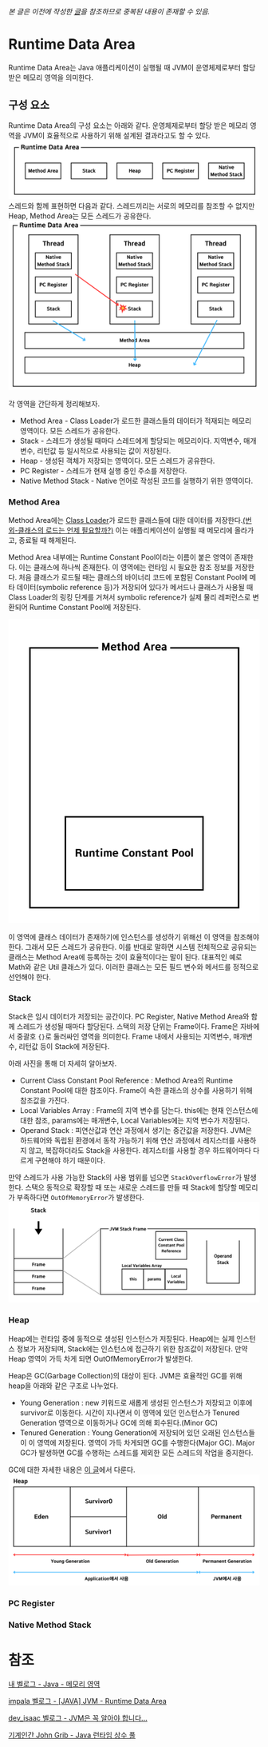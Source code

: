 ###### 본 글은 이전에 작성한 [글](../메모리-영역.md)을 참조하므로 중복된 내용이 존재할 수 있음.

# Runtime Data Area
Runtime Data Area는 Java 애플리케이션이 실행될 때 JVM이 운영체제로부터 할당받은 메모리 영역을 의미한다.

## 구성 요소
Runtime Data Area의 구성 요소는 아래와 같다.
운영체제로부터 할당 받은 메모리 영역을 JVM이 효율적으로 사용하기 위해 설계된 결과라고도 할 수 있다.
![runtime data area component](../image/runtime-data-area-component.png)
스레드와 함께 표현하면 다음과 같다. 스레드끼리는 서로의 메모리를 참조할 수 없지만 Heap, Method Area는 모든 스레드가 공유한다.
![Runtime Data Area with Thread.png](../image/runtime-data-area-with-thread.png)

각 영역을 간단하게 정리해보자.
- Method Area - Class Loader가 로드한 클래스들의 데이터가 적재되는 메모리 영역이다. 모든 스레드가 공유한다.
- Stack - 스레드가 생성될 때마다 스레드에게 할당되는 메모리이다. 지역변수, 매개변수, 리턴값 등 일시적으로 사용되는 값이 저장된다.
- Heap - 생성된 객체가 저장되는 영역이다. 모든 스레드가 공유한다.
- PC Register - 스레드가 현재 실행 중인 주소를 저장한다.
- Native Method Stack - Native 언어로 작성된 코드를 실행하기 위한 영역이다.

### Method Area
Method Area에는 [Class Loader](./Class-Loader.md)가 로드한 클래스들에 대한 데이터를 저장한다.[(번외-클래스의 로드는 언제 필요할까?)](https://github.com/likerhythm/TIL/blob/main/JAVA/JVM/Class-Loader.md#%ED%95%84%EC%9A%94%ED%95%A0-%EB%95%8C)
이는 애플리케이션이 실행될 때 메모리에 올라가고, 종료될 때 해제된다.

Method Area 내부에는 Runtime Constant Pool이라는 이름이 붙은 영역이 존재한다. 이는 클래스에 하나씩 존재한다. 
이 영역에는 런타임 시 필요한 참조 정보를 저장한다. 
처음 클래스가 로드될 때는 클래스의 바이너리 코드에 포함된 Constant Pool에 메타 데이터(symbolic reference 등)가 저장되어 있다가
메서드나 클래스가 사용될 때 Class Loader의 링킹 단계를 거쳐서 symbolic reference가 실제 물리 레퍼런스로 변환되어 Runtime Constant Pool에 저장된다.

![runtime constant pool.png](../image/runtime-constant-pool.png)

이 영역에 클래스 데이터가 존재하기에 인스턴스를 생성하기 위해선 이 영역을 참조해야 한다. 그래서 모든 스레드가 공유한다.
이를 반대로 말하면 시스템 전체적으로 공유되는 클래스는 Method Area에 등록하는 것이 효율적이다는 말이 된다.
대표적인 예로 Math와 같은 Util 클래스가 있다. 이러한 클래스는 모든 필드 변수와 메서드를 정적으로 선언해야 한다.

### Stack
Stack은 임시 데이터가 저장되는 공간이다. PC Register, Native Method Area와 함께 스레드가 생성될 때마다 할당된다.
스택의 저장 단위는 Frame이다. Frame은 자바에서 중괄호 `{}`로 둘러싸인 영역을 의미한다.
Frame 내에서 사용되는 지역변수, 매개변수, 리턴값 등이 Stack에 저장된다.

아래 사진을 통해 더 자세히 알아보자.
- Current Class Constant Pool Reference : Method Area의 Runtime Constant Pool에 대한 참조이다. Frame이 속한 클래스의 상수를 사용하기 위해 참조값을 가진다.
- Local Variables Array : Frame의 지역 변수를 담는다. this에는 현재 인스턴스에 대한 참조, params에는 매개변수, Local Variables에는 지역 변수가 저장된다.
- Operand Stack : 피연산값과 연산 과정에서 생기는 중간값을 저장한다. JVM은 하드웨어와 독립된 환경에서 동작 가능하기 위해 연산 과정에서 레지스터를 사용하지 않고, 복잡하더라도 Stack을 사용한다.
레지스터를 사용할 경우 하드웨어마다 다르게 구현해야 하기 때문이다.

만약 스레드가 사용 가능한 Stack의 사용 범위를 넘으면 `StackOverflowError`가 발생한다.
스택으 동적으로 확장할 때 또는 새로운 스레드를 만들 때 Stack에 할당할 메모리가 부족하다면 `OutOfMemoryError`가 발생한다.
![jvm stack.png](../image/jvm-stack.png)

### Heap
Heap에는 런타임 중에 동적으로 생성된 인스턴스가 저장된다. Heap에는 실제 인스턴스 정보가 저장되며, Stack에는 인스턴스에 접근하기 위한 참조값이 저장된다.
만약 Heap 영역이 가득 차게 되면 OutOfMemoryError가 발생한다.

Heap은 GC(Garbage Collection)의 대상이 된다. JVM은 효율적인 GC를 위해 heap을 아래와 같은 구조로 나누었다.
- Young Generation : new 키워드로 새롭게 생성된 인스턴스가 저장되고 이후에 survivor로 이동한다.
시간이 지나면서 이 영역에 있던 인스턴스가 Tenured Generation 영역으로 이동하거나 GC에 의해 회수된다.(Minor GC)
- Tenured Generation : Young Generation에 저장되어 있던 오래된 인스턴스들이 이 영역에 저장된다.
영역이 가득 차게되면 GC를 수행한다(Major GC). Major GC가 발생하면 GC를 수행하는 스레드를 제외한 모든 스레드의 작업을 중지한다.

GC에 대한 자세한 내용은 [이 글](./Garbage-Collection.md)에서 다룬다.
![jvm heap.png](../image/jvm-heap.png)


### PC Register

### Native Method Stack

# 참조
[내 벨로그 - Java - 메모리 영역](https://velog.io/@likerhythm/Java-%EB%A9%94%EB%AA%A8%EB%A6%AC-%EC%98%81%EC%97%AD)

[impala 벨로그 - [JAVA] JVM - Runtime Data Area](https://velog.io/@impala/JAVA-JVM-Runtime-Data-Area)

[dev_isaac 벨로그 - JVM은 꼭 알아야 합니다...](https://velog.io/@dev_isaac/JVM)

[기계인간 John Grib - Java 런타임 상수 풀](https://johngrib.github.io/wiki/java/run-time-constant-pool/)
